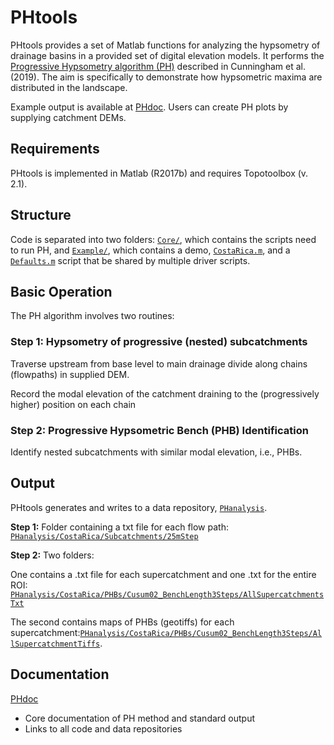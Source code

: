 # PHtools

PHtools provides a set of Matlab functions for analyzing the hypsometry of drainage basins in a provided set of digital elevation models. It performs the [Progressive Hypsometry algorithm (PH)](https://mcunningham917.github.io/PHdoc/Method/) described in Cunningham et al. (2019). The aim is specifically to demonstrate how hypsometric maxima are distributed in the landscape. 

Example output is available at [PHdoc](https://mcunningham917.github.io/PHdoc/). Users can create PH plots by supplying catchment DEMs.

## Requirements

PHtools is implemented in Matlab (R2017b) and requires Topotoolbox (v. 2.1).

## Structure

Code is separated into two folders: [`Core/`](https://github.com/mcunningham917/PHtools/tree/master/Core), which contains the scripts need to run PH, and [`Example/`](https://github.com/mcunningham917/PHtools/tree/master/Example), which contains a demo, [`CostaRica.m`](https://github.com/mcunningham917/PHtools/blob/master/Example/CostaRica.m), and a [`Defaults.m`](https://github.com/mcunningham917/PHtools/blob/master/Example/Defaults.m) script that be shared by multiple driver scripts.

## Basic Operation

The PH algorithm involves two routines: 

### Step 1: Hypsometry of progressive (nested) subcatchments 

Traverse upstream from base level to main drainage divide along chains (flowpaths) in supplied DEM.

Record the modal elevation of the catchment draining to the (progressively higher) position on each chain

### Step 2: Progressive Hypsometric Bench (PHB) Identification

Identify nested subcatchments with similar modal elevation, i.e., PHBs.

## Output

PHtools generates and writes to a data repository, [`PHanalysis`](https://github.com/mcunningham917/PHanalysis). 

**Step 1:** Folder containing a txt file for each flow path: [`PHanalysis/CostaRica/Subcatchments/25mStep`](https://github.com/mcunningham917/PHanalysis/tree/master/CostaRica/Subcatchments/25mStep)

**Step 2:** Two folders:

One contains a .txt file for each supercatchment and one .txt for the entire ROI: [`PHanalysis/CostaRica/PHBs/Cusum02_BenchLength3Steps/AllSupercatchmentsTxt`](https://github.com/mcunningham917/PHanalysis/tree/master/CostaRica/PHBs/Cusum02_BenchLength3Steps/AllSupercatchmentsTxt) 

The second contains maps of PHBs (geotiffs) for each supercatchment:[`PHanalysis/CostaRica/PHBs/Cusum02_BenchLength3Steps/AllSupercatchmentTiffs`](https://github.com/mcunningham917/PHanalysis/tree/master/CostaRica/PHBs/Cusum02_BenchLength3Steps/AllSupercatchmentsTxt).

## Documentation

[PHdoc](https://mcunningham917.github.io/PHdoc/)

   - Core documentation of PH method and standard output
   - Links to all code and data repositories
